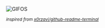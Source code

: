 <div align="justify">
<picture>
    <source media="(prefers-color-scheme: dark)" srcset="https://i.ibb.co/3vd8bg9/output-gif.gif">
    <source media="(prefers-color-scheme: light)" srcset="https://i.ibb.co/3vd8bg9/output-gif.gif">
    <img alt="GIFOS" src="https://i.ibb.co/3vd8bg9/output-gif.gif">
</picture>

<sub><i>inspired from [x0rzavi/github-readme-terminal](https://github.com/x0rzavi/github-readme-terminal)</i></sub>

</div>

<!-- Image deletion URL: https://ibb.co/8bsRw1L/604d6592fd88afe0e0cd104d7e0f5cae -->